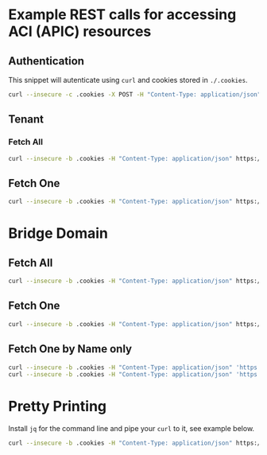 # Example REST calls for accessing ACI (APIC) resources

## Authentication
This snippet will autenticate using `curl` and cookies stored in `./.cookies`.

```bash
curl --insecure -c .cookies -X POST -H "Content-Type: application/json" -d '{"aaaUser":{"attributes":{"name":"admin", "pwd":"password"}}}' https://73.254.132.17:8443/api/aaaLogin.json
```

## Tenant

### Fetch All

```bash
curl --insecure -b .cookies -H "Content-Type: application/json" https://73.254.132.17:8443/api/class/fvTenant.json
```

## Fetch One

```bash
curl --insecure -b .cookies -H "Content-Type: application/json" https://73.254.132.17:8443/api/mo/uni/tn-IGNW.json
```

# Bridge Domain

## Fetch All

```bash
curl --insecure -b .cookies -H "Content-Type: application/json" https://73.254.132.17:8443/api/class/fvTenant.json
```

## Fetch One

```bash
curl --insecure -b .cookies -H "Content-Type: application/json" https://73.254.132.17:8443/api/mo/uni/tn-infra/BD-default.json
```

## Fetch One by Name only

```bash
curl --insecure -b .cookies -H "Content-Type: application/json" 'https://73.254.132.17:8443/api/node/class/fvTenant.json?query-target-filter=eq(fvTenant.name,"IGNW-BDT")'
curl --insecure -b .cookies -H "Content-Type: application/json" 'https://73.254.132.17:8443/api/node/class/fvBD.json?query-target-filter=eq(fvBD.name,"IGNW-BD1")'

```

# Pretty Printing

Install `jq` for the command line and pipe your `curl` to it, see example below.

```bash
curl --insecure -b .cookies -H "Content-Type: application/json" https://73.254.132.17:8443/api/mo/uni/tn-infra/BD-default.json | jq
```
